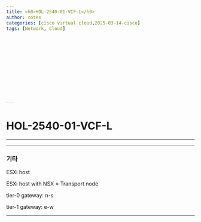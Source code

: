 ```yaml
---
title: <h0>HOL-2540-01-VCF-L</h0>
author: cotes   
categories: [cisco virtual cloud,2025-03-14-cisco]
tags: [Network, Cloud]













---
```


#  HOL-2540-01-VCF-L





------

------

### 기타

ESXi host

ESXi host with NSX = Transport node



tier-0 gateway: n-s

tier-1 gateway: e-w

------

